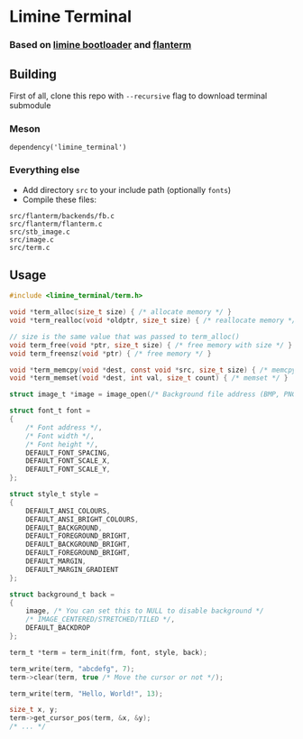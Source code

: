# Limine Terminal
### Based on [limine bootloader](https://github.com/limine-bootloader/limine) and [flanterm](https://github.com/mintsuki/flanterm)

## Building
First of all, clone this repo with ``--recursive`` flag to download terminal submodule
### Meson
```
dependency('limine_terminal')
```
### Everything else
* Add directory ``src`` to your include path (optionally ``fonts``)
* Compile these files:
```
src/flanterm/backends/fb.c
src/flanterm/flanterm.c
src/stb_image.c
src/image.c
src/term.c
```

## Usage
```c
#include <limine_terminal/term.h>

void *term_alloc(size_t size) { /* allocate memory */ }
void *term_realloc(void *oldptr, size_t size) { /* reallocate memory */ }

// size is the same value that was passed to term_alloc()
void term_free(void *ptr, size_t size) { /* free memory with size */ }
void term_freensz(void *ptr) { /* free memory */ }

void *term_memcpy(void *dest, const void *src, size_t size) { /* memcpy */ }
void *term_memset(void *dest, int val, size_t count) { /* memset */ }

struct image_t *image = image_open(/* Background file address (BMP, PNG, or JPEG) */, /* Background file size */);

struct font_t font =
{
    /* Font address */,
    /* Font width */,
    /* Font height */,
    DEFAULT_FONT_SPACING,
    DEFAULT_FONT_SCALE_X,
    DEFAULT_FONT_SCALE_Y,
};

struct style_t style =
{
    DEFAULT_ANSI_COLOURS,
    DEFAULT_ANSI_BRIGHT_COLOURS,
    DEFAULT_BACKGROUND,
    DEFAULT_FOREGROUND_BRIGHT,
    DEFAULT_BACKGROUND_BRIGHT,
    DEFAULT_FOREGROUND_BRIGHT,
    DEFAULT_MARGIN,
    DEFAULT_MARGIN_GRADIENT
};

struct background_t back =
{
    image, /* You can set this to NULL to disable background */
    /* IMAGE_CENTERED/STRETCHED/TILED */,
    DEFAULT_BACKDROP
};

term_t *term = term_init(frm, font, style, back);

term_write(term, "abcdefg", 7);
term->clear(term, true /* Move the cursor or not */);

term_write(term, "Hello, World!", 13);

size_t x, y;
term->get_cursor_pos(term, &x, &y);
/* ... */
```
